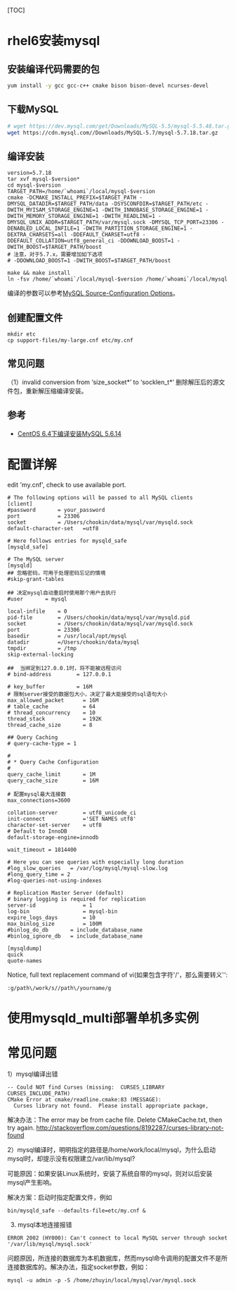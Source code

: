 [TOC]

# rhel6安装mysql
## 安装编译代码需要的包
```sh
yum install -y gcc gcc-c++ cmake bison bison-devel ncurses-devel
```

## 下载MySQL

```sh
# wget https://dev.mysql.com/get/Downloads/MySQL-5.5/mysql-5.5.48.tar.gz --no-check-certificate
wget https://cdn.mysql.com//Downloads/MySQL-5.7/mysql-5.7.18.tar.gz
```

## 编译安装

```shell
version=5.7.18
tar xvf mysql-$version*
cd mysql-$version
TARGET_PATH=/home/`whoami`/local/mysql-$version
cmake -DCMAKE_INSTALL_PREFIX=$TARGET_PATH -DMYSQL_DATADIR=$TARGET_PATH/data -DSYSCONFDIR=$TARGET_PATH/etc -DWITH_MYISAM_STORAGE_ENGINE=1 -DWITH_INNOBASE_STORAGE_ENGINE=1 -DWITH_MEMORY_STORAGE_ENGINE=1 -DWITH_READLINE=1 -DMYSQL_UNIX_ADDR=$TARGET_PATH/var/mysql.sock -DMYSQL_TCP_PORT=23306 -DENABLED_LOCAL_INFILE=1 -DWITH_PARTITION_STORAGE_ENGINE=1 -DEXTRA_CHARSETS=all -DDEFAULT_CHARSET=utf8 -DDEFAULT_COLLATION=utf8_general_ci -DDOWNLOAD_BOOST=1 -DWITH_BOOST=$TARGET_PATH/boost
# 注意，对于5.7.x，需要增加如下选项
# -DDOWNLOAD_BOOST=1 -DWITH_BOOST=$TARGET_PATH/boost

make && make install
ln -fsv /home/`whoami`/local/mysql-$version /home/`whoami`/local/mysql
```

编译的参数可以参考[MySQL Source-Configuration Options](http://dev.mysql.com/doc/refman/5.5/en/source-configuration-options.html)。

## 创建配置文件

```shell
mkdir etc
cp support-files/my-large.cnf etc/my.cnf
```

## 常见问题
（1）invalid conversion from ‘size_socket*’ to ‘socklen_t*’
删除解压后的源文件包，重新解压缩编译安装。

## 参考
- [CentOS 6.4下编译安装MySQL 5.6.14](http://www.cnblogs.com/xiongpq/p/3384681.html)

# 配置详解
edit 'my.cnf', check to use available port.

```shell
# The following options will be passed to all MySQL clients
[client]
#password       = your_password
port            = 23306
socket          = /Users/chookin/data/mysql/var/mysqld.sock
default-character-set   =utf8

# Here follows entries for mysqld_safe
[mysqld_safe]

# The MySQL server
[mysqld]
## 忽略密码，可用于处理密码忘记的情境
#skip-grant-tables

## 决定mysql自动重启时使用那个用户去执行
#user       = mysql

local-infile    = 0
pid-file        = /Users/chookin/data/mysql/var/mysqld.pid
socket          = /Users/chookin/data/mysql/var/mysqld.sock
port            = 23306
basedir         = /usr/local/opt/mysql
datadir         =/Users/chookin/data/mysql
tmpdir          = /tmp
skip-external-locking

##  当绑定到127.0.0.1时，将不能被远程访问
# bind-address        = 127.0.0.1

# key_buffer          = 16M
# 限制server接受的数据包大小，决定了最大能接受的sql语句大小
max_allowed_packet      = 16M
# table_cache           = 64
# thread_concurrency    = 10
thread_stack            = 192K
thread_cache_size       = 8

## Query Caching
# query-cache-type = 1

#
# * Query Cache Configuration
#
query_cache_limit       = 1M
query_cache_size        = 16M

# 配置mysql最大连接数
max_connections=3600

collation-server        = utf8_unicode_ci
init-connect            ='SET NAMES utf8'
character-set-server    = utf8
# Default to InnoDB
default-storage-engine=innodb

wait_timeout = 1814400

# Here you can see queries with especially long duration
#log_slow_queries   = /var/log/mysql/mysql-slow.log
#long_query_time = 2
#log-queries-not-using-indexes

# Replication Master Server (default)
# binary logging is required for replication
server-id               = 1
log-bin                 = mysql-bin
expire_logs_days        = 10
max_binlog_size         = 100M
#binlog_do_db       = include_database_name
#binlog_ignore_db   = include_database_name

[mysqldump]
quick
quote-names
```

Notice, full text replacement command of vi(如果包含字符'/'，那么需要转义'\':

```shell
:g/path\/work/s//path\/yourname/g
```

# 使用mysqld_multi部署单机多实例

# 常见问题
1）mysql编译出错
```
-- Could NOT find Curses (missing:  CURSES_LIBRARY CURSES_INCLUDE_PATH)
CMake Error at cmake/readline.cmake:83 (MESSAGE):
  Curses library not found.  Please install appropriate package,
```

解决办法：The error may be from cache file. Delete CMakeCache.txt, then try again. http://stackoverflow.com/questions/8192287/curses-library-not-found

2）mysql编译时，明明指定的路径是/home/work/local/mysql，为什么启动mysql时，却提示没有权限建立/var/lib/mysql?

可能原因：如果安装Linux系统时，安装了系统自带的mysql，则对以后安装mysql产生影响。

解决方案：启动时指定配置文件，例如

```shell
bin/mysqld_safe --defaults-file=etc/my.cnf &
```

3) mysql本地连接报错

```
ERROR 2002 (HY000): Can't connect to local MySQL server through socket '/var/lib/mysql/mysql.sock'
```
问题原因，所连接的数据库为本机数据库，然而mysql命令调用的配置文件不是所连接数据库的。解决办法，指定socket参数，例如：

```
mysql -u admin -p -S /home/zhuyin/local/mysql/var/mysql.sock
```

